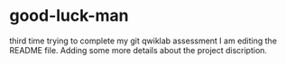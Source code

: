 # good-luck-man
third time trying to complete my git qwiklab assessment
I am editing the README file. Adding some more details about the project discription.
